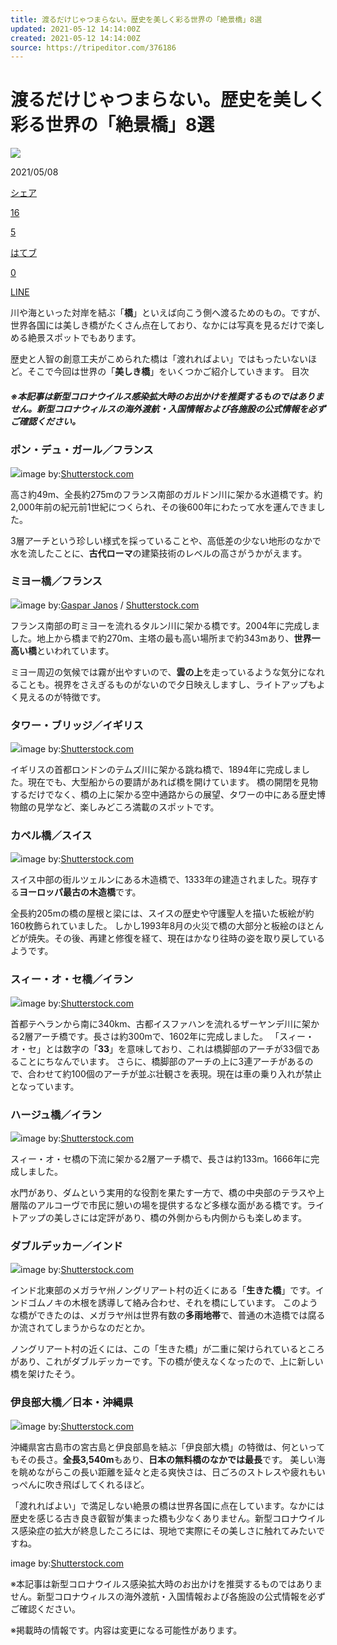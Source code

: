 ```yaml
---
title: 渡るだけじゃつまらない。歴史を美しく彩る世界の「絶景橋」8選
updated: 2021-05-12 14:14:00Z
created: 2021-05-12 14:14:00Z
source: https://tripeditor.com/376186
---
```


# 渡るだけじゃつまらない。歴史を美しく彩る世界の「絶景橋」8選

 ![](https://tripeditor.com/wp-content/uploads/2020/04/27212424/shutterstock_5763202991.jpg)

2021/05/08

 [シェア](http://www.facebook.com/sharer.php?src=bm&u=https%3A%2F%2Ftripeditor.com%2F376186&t=%E6%B8%A1%E3%82%8B%E3%81%A0%E3%81%91%E3%81%98%E3%82%83%E3%81%A4%E3%81%BE%E3%82%89%E3%81%AA%E3%81%84%E3%80%82%E6%AD%B4%E5%8F%B2%E3%82%92%E7%BE%8E%E3%81%97%E3%81%8F%E5%BD%A9%E3%82%8B%E4%B8%96%E7%95%8C%E3%81%AE%E3%80%8C%E7%B5%B6%E6%99%AF%E6%A9%8B%E3%80%8D8%E9%81%B8)

 [16](http://www.facebook.com/sharer.php?src=bm&u=https%3A%2F%2Ftripeditor.com%2F376186&t=%E6%B8%A1%E3%82%8B%E3%81%A0%E3%81%91%E3%81%98%E3%82%83%E3%81%A4%E3%81%BE%E3%82%89%E3%81%AA%E3%81%84%E3%80%82%E6%AD%B4%E5%8F%B2%E3%82%92%E7%BE%8E%E3%81%97%E3%81%8F%E5%BD%A9%E3%82%8B%E4%B8%96%E7%95%8C%E3%81%AE%E3%80%8C%E7%B5%B6%E6%99%AF%E6%A9%8B%E3%80%8D8%E9%81%B8)

 [5](https://twitter.com/search?f=tweets&q=https%3A%2F%2Ftripeditor.com%2F376186)

 [はてブ](http://b.hatena.ne.jp/add?mode=confirm&url=https%3A%2F%2Ftripeditor.com%2F376186)

 [0](http://b.hatena.ne.jp/entry/https%3A%2F%2Ftripeditor.com%2F376186)

 [LINE](http://line.me/R/msg/text/?%E6%B8%A1%E3%82%8B%E3%81%A0%E3%81%91%E3%81%98%E3%82%83%E3%81%A4%E3%81%BE%E3%82%89%E3%81%AA%E3%81%84%E3%80%82%E6%AD%B4%E5%8F%B2%E3%82%92%E7%BE%8E%E3%81%97%E3%81%8F%E5%BD%A9%E3%82%8B%E4%B8%96%E7%95%8C%E3%81%AE%E3%80%8C%E7%B5%B6%E6%99%AF%E6%A9%8B%E3%80%8D8%E9%81%B8%0D%0Ahttps://tripeditor.com/376186)

川や海といった対岸を結ぶ「**橋**」といえば向こう側へ渡るためのもの。ですが、世界各国には美しき橋がたくさん点在しており、なかには写真を見るだけで楽しめる絶景スポットでもあります。

歴史と人智の創意工夫がこめられた橋は「渡れればよい」ではもったいないほど。そこで今回は世界の「**美しき橋**」をいくつかご紹介していきます。
目次

##### ※本記事は新型コロナウイルス感染拡大時のお出かけを推奨するものではありません。新型コロナウィルスの海外渡航・入国情報および各施設の公式情報を必ずご確認ください。

### ポン・デュ・ガール／フランス

![](https://tripeditor.com/wp-content/uploads/2021/04/06102741/shutterstock_317079050-1200x800.jpg)image by:[Shutterstock.com](https://www.shutterstock.com/ja/image-photo/threetiered-aqueduct-pont-du-gard-built-317079050)

高さ約49m、全長約275mのフランス南部のガルドン川に架かる水道橋です。約2,000年前の紀元前1世紀につくられ、その後600年にわたって水を運んできました。

3層アーチという珍しい様式を採っていることや、高低差の少ない地形のなかで水を流したことに、**古代ローマ**の建築技術のレベルの高さがうかがえます。

### ミヨー橋／フランス

![](https://tripeditor.com/wp-content/uploads/2021/04/06102916/shutterstock_552580603-1200x800.jpg)image by:[Gaspar Janos](https://www.shutterstock.com/ja/g/Gaspar+Janos) / [Shutterstock.com](https://www.shutterstock.com/ja/image-photo/millaufrance-july-03-2016-best-locations-552580603)

フランス南部の町ミヨーを流れるタルン川に架かる橋です。2004年に完成しました。地上から橋まで約270m、主塔の最も高い場所まで約343mあり、**世界一高い橋**といわれています。

ミヨー周辺の気候では霧が出やすいので、**雲の上**を走っているような気分になれることも。視界をさえぎるものがないので夕日映えしますし、ライトアップもよく見えるのが特徴です。

### タワー・ブリッジ／イギリス

![](https://tripeditor.com/wp-content/uploads/2021/04/06103119/shutterstock_1457236949-1200x800.jpg)image by:[Shutterstock.com](https://www.shutterstock.com/ja/image-photo/iconic-tower-bridge-connecting-londong-southwark-1457236949)

イギリスの首都ロンドンのテムズ川に架かる跳ね橋で、1894年に完成しました。現在でも、大型船からの要請があれば橋を開けています。
橋の開閉を見物するだけでなく、橋の上に架かる空中通路からの展望、タワーの中にある歴史博物館の見学など、楽しみどころ満載のスポットです。

### カペル橋／スイス

![](https://tripeditor.com/wp-content/uploads/2021/04/06103322/shutterstock_1506294962-1200x800.jpg)image by:[Shutterstock.com](https://www.shutterstock.com/ja/image-photo/chapel-bridge-mount-pilatus-night-lucerne-1506294962)

スイス中部の街ルツェルンにある木造橋で、1333年の建造されました。現存する**ヨーロッパ最古の木造橋**です。

全長約205mの橋の屋根と梁には、スイスの歴史や守護聖人を描いた板絵が約160枚飾られていました。
しかし1993年8月の火災で橋の大部分と板絵のほとんどが焼失。その後、再建と修復を経て、現在はかなり往時の姿を取り戻しているようです。

### スィー・オ・セ橋／イラン

![](https://tripeditor.com/wp-content/uploads/2021/04/06103459/shutterstock_1605562615-1200x675.jpg)image by:[Shutterstock.com](https://www.shutterstock.com/ja/image-photo/sio-se-pol-bridge-allahverdi-khan-1605562615)

首都テヘランから南に340km、古都イスファハンを流れるザーヤンデ川に架かる2層アーチ橋です。長さは約300mで、1602年に完成しました。
「スィー・オ・セ」とは数字の「**33**」を意味しており、これは橋脚部のアーチが33個であることにちなんでいます。
さらに、橋脚部のアーチの上に3連アーチがあるので、合わせて約100個のアーチが並ぶ壮観さを表現。現在は車の乗り入れが禁止となっています。

### ハージュ橋／イラン

![](https://tripeditor.com/wp-content/uploads/2021/04/06103654/shutterstock_19850116-1200x800.jpg)image by:[Shutterstock.com](https://www.shutterstock.com/ja/image-photo/khajoo-bridge-over-zayandeh-river-dusk-19850116)

スィー・オ・セ橋の下流に架かる2層アーチ橋で、長さは約133m。1666年に完成しました。

水門があり、ダムという実用的な役割を果たす一方で、橋の中央部のテラスや上層階のアルコーヴで市民に憩いの場を提供するなど多様な面がある橋です。ライトアップの美しさには定評があり、橋の外側からも内側からも楽しめます。

### ダブルデッカー／インド

![](https://tripeditor.com/wp-content/uploads/2021/04/06103936/shutterstock_634408664-1200x800.jpg)image by:[Shutterstock.com](https://www.shutterstock.com/ja/image-photo/living-root-bridges-meghalaya-double-decker-634408664)

インド北東部のメガラヤ州ノングリアート村の近くにある「**生きた橋**」です。インドゴムノキの木根を誘導して絡み合わせ、それを橋にしています。
このような橋ができたのは、メガラヤ州は世界有数の**多雨地帯**で、普通の木造橋では腐るか流されてしまうからなのだとか。

ノングリアート村の近くには、この「生きた橋」が二重に架けられているところがあり、これがダブルデッカーです。下の橋が使えなくなったので、上に新しい橋を架けたそう。

### 伊良部大橋／日本・沖縄県

![](https://tripeditor.com/wp-content/uploads/2019/06/26111328/shutterstock_398249398-600x400.jpg)image by:[Shutterstock.com](https://www.shutterstock.com/ja/image-photo/irabu-bridge-miyako-island-okinawa-398249398?src=MZfDaKdANG6sHj9vnldjtw-1-13&studio=1)

沖縄県宮古島市の宮古島と伊良部島を結ぶ「伊良部大橋」の特徴は、何といってもその長さ。**全長3,540m**もあり、**日本の無料橋のなかでは最長**です。
美しい海を眺めながらこの長い距離を延々と走る爽快さは、日ごろのストレスや疲れもいっぺんに吹き飛ばしてくれるほど。

「渡れればよい」で満足しない絶景の橋は世界各国に点在しています。なかには歴史を感じる古き良き叡智が集まった橋も少なくありません。新型コロナウイルス感染症の拡大が終息したころには、現地で実際にその美しさに触れてみたいですね。

image by:[Shutterstock.com](https://www.shutterstock.com/ja/image-photo/sio-se-pol-bridge-allahverdi-khan-1605562615)

※本記事は新型コロナウイルス感染拡大時のお出かけを推奨するものではありません。新型コロナウィルスの海外渡航・入国情報および各施設の公式情報を必ずご確認ください。

※掲載時の情報です。内容は変更になる可能性があります。